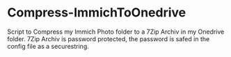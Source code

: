 # Compress-ImmichToOnedrive

Script to Compress my Immich Photo folder to a 7Zip Archiv in my Onedrive folder. 7Zip Archiv is password protected, the password is safed in the config file as a securestring.
